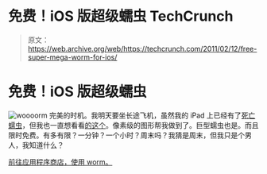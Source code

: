 # 免费！iOS 版超级蠕虫 TechCrunch

> 原文：<https://web.archive.org/web/https://techcrunch.com/2011/02/12/free-super-mega-worm-for-ios/>

# 免费！iOS 版超级蠕虫

![](img/489ec4333023801a1592516a23a57621.png "woooorm")
完美的时机。我明天要坐长途飞机，虽然我的 iPad 上已经有了[死亡蠕虫](https://web.archive.org/web/20221207134713/http://itunes.apple.com/app/death-worm/id396669943?mt=8)，但我也一直想看看[的这个](https://web.archive.org/web/20221207134713/http://www.youtube.com/watch?v=4X27ZFVCuDs)。像素级的图形帮我做到了。巨型蠕虫也是。而且限时免费。有多有限？一分钟？一个小时？周末吗？我猜是周末，但我只是个男人，我知道什么？

[前往应用程序商店，使用 worm。](https://web.archive.org/web/20221207134713/http://itunes.apple.com/us/app/super-mega-worm/id388541990?mt=8)
